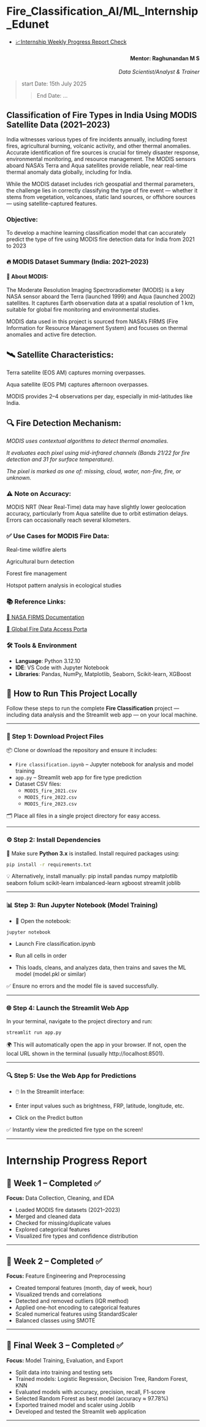 # Fire_Classification_AI/ML_Internship_Edunet
- [📈Internship Weekly Progress Report Check](#internship-progress-report)
<div align="right"><h4><b>Mentor:</b> Raghunandan M S</h4>
<i>Data Scientist/Analyst & Trainer</i></div>

>start Date: 15th July 2025
>>End Date: ...

## Classification of Fire Types in India Using MODIS Satellite Data (2021–2023)

India witnesses various types of fire incidents annually, including forest fires, agricultural burning, volcanic activity, and other thermal anomalies. Accurate identification of fire sources is crucial for timely disaster response, environmental monitoring, and resource management. The MODIS sensors aboard NASA’s Terra and Aqua satellites provide reliable, near real-time thermal anomaly data globally, including for India.

While the MODIS dataset includes rich geospatial and thermal parameters, the challenge lies in correctly classifying the type of fire event — whether it stems from vegetation, volcanoes, static land sources, or offshore sources — using satellite-captured features.

### Objective:
To develop a machine learning classification model that can accurately predict the type of fire using MODIS fire detection data for India from 2021 to 2023

### 🔥 MODIS Dataset Summary (India: 2021–2023)
#### 📌 About MODIS:
The Moderate Resolution Imaging Spectroradiometer (MODIS) is a key NASA sensor aboard the Terra (launched 1999) and Aqua (launched 2002) satellites. It captures Earth observation data at a spatial resolution of 1 km, suitable for global fire monitoring and environmental studies.

MODIS data used in this project is sourced from NASA’s FIRMS (Fire Information for Resource Management System) and focuses on thermal anomalies and active fire detection.

## 🛰️ Satellite Characteristics:
Terra satellite (EOS AM) captures morning overpasses.

Aqua satellite (EOS PM) captures afternoon overpasses.

MODIS provides 2–4 observations per day, especially in mid-latitudes like India.

## 🔍 Fire Detection Mechanism:
*MODIS uses contextual algorithms to detect thermal anomalies.*

*It evaluates each pixel using mid-infrared channels (Bands 21/22 for  fire detection and 31 for surface temperature).*

*The pixel is marked as one of: missing, cloud, water, non-fire, fire, or unknown.*




### ⚠️ Note on Accuracy:
MODIS NRT (Near Real-Time) data may have slightly lower geolocation accuracy, particularly from Aqua satellite due to orbit estimation delays. Errors can occasionally reach several kilometers.



### ✅ Use Cases for MODIS Fire Data:
Real-time wildfire alerts

Agricultural burn detection

Forest fire management

Hotspot pattern analysis in ecological studies



### 📚 Reference Links:

[🔗 NASA FIRMS Documentation](https://www.earthdata.nasa.gov/data/tools/firms)

[🔗 Global Fire Data Access Porta](https://firms.modaps.eosdis.nasa.gov/download/)

### 🛠️ Tools & Environment

- **Language**: Python 3.12.10  
- **IDE**: VS Code with Jupyter Notebook  
- **Libraries**: Pandas, NumPy, Matplotlib, Seaborn, Scikit-learn, XGBoost

## 🚀 How to Run This Project Locally

Follow these steps to run the complete **Fire Classification** project — including data analysis and the Streamlit web app — on your local machine.

---

### 📁 Step 1: Download Project Files

📦 Clone or download the repository and ensure it includes:
- `Fire classification.ipynb` – Jupyter notebook for analysis and model training  
- `app.py` – Streamlit web app for fire type prediction  
- Dataset CSV files:  
  - `MODIS_fire_2021.csv`  
  - `MODIS_fire_2022.csv`  
  - `MODIS_fire_2023.csv`

🗂️ Place all files in a single project directory for easy access.

---

### ⚙️ Step 2: Install Dependencies

🧪 Make sure **Python 3.x** is installed. Install required packages using:

```bash
pip install -r requirements.txt
```
💡 Alternatively, install manually:
pip install pandas numpy matplotlib seaborn folium scikit-learn imbalanced-learn xgboost streamlit joblib

---

### 📊 Step 3: Run Jupyter Notebook (Model Training)

- 🧠 Open the notebook:
 ```copy
 jupyter notebook
```
- Launch Fire classification.ipynb

- Run all cells in order

- This loads, cleans, and analyzes data, then trains and saves the ML model (model.pkl or similar)

✅ Ensure no errors and the model file is saved successfully.

---

### 🌐 Step 4: Launch the Streamlit Web App

In your terminal, navigate to the project directory and run:
```bash
streamlit run app.py
```
🌍 This will automatically open the app in your browser. If not, open the local URL shown in the terminal (usually http://localhost:8501).

---

### 🔍 Step 5: Use the Web App for Predictions

- 🖱️ In the Streamlit interface:

- Enter input values such as brightness, FRP, latitude, longitude, etc.

- Click on the Predict button

✅ Instantly view the predicted fire type on the screen!

---

# Internship Progress Report

## 📅 Week 1 – Completed ✅

**Focus:** Data Collection, Cleaning, and EDA

- Loaded MODIS fire datasets (2021–2023)  
- Merged and cleaned data  
- Checked for missing/duplicate values  
- Explored categorical features  
- Visualized fire types and confidence distribution

---


## 📅 Week 2 – Completed ✅  
**Focus:** Feature Engineering and Preprocessing

- Created temporal features (month, day of week, hour)  
- Visualized trends and correlations  
- Detected and removed outliers (IQR method)  
- Applied one-hot encoding to categorical features  
- Scaled numerical features using StandardScaler  
- Balanced classes using SMOTE  

---

## 📅 Final Week 3 – Completed ✅  
**Focus:** Model Training, Evaluation, and Export

- Split data into training and testing sets  
- Trained models: Logistic Regression, Decision Tree, Random Forest, KNN  
- Evaluated models with accuracy, precision, recall, F1-score  
- Selected Random Forest as best model (accuracy ≈ 97.78%)  
- Exported trained model and scaler using Joblib  
- Developed and tested the Streamlit web application

---
